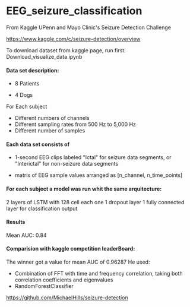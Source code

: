# EEG_seizure_classification

From Kaggle UPenn and Mayo Clinic's Seizure Detection Challenge

https://www.kaggle.com/c/seizure-detection/overview
 
To download dataset from kaggle page, run first:  Download_visualize_data.ipynb

#### Data set description: 

* 8 Patients

* 4 Dogs

For Each subject 
  * Different numbers of channels 
  * Different sampling rates from 500 Hz to 5,000 Hz
  * Different number of samples


#### Each data set consists of

  * 1-second EEG clips labeled "Ictal" for seizure data segments, or "Interictal" for non-seizure data segments

  * matrix of EEG sample values arranged  as [n_channel, n_time_points]

#### For each subject a model was run whit the same arquitecture:

2 layers of LSTM with 128 cell each one
1 dropout layer
1 fully connected layer for classification output
  
#### Results

Mean AUC: 0.84

#### Comparision with kaggle competition leaderBoard:

The winner got a value for mean AUC of 0.96287
He used:
* Combination of FFT with time and frequency correlation, taking both correlation coefficients and eigenvalues
* RandomForestClassifier

https://github.com/MichaelHills/seizure-detection
  
 
